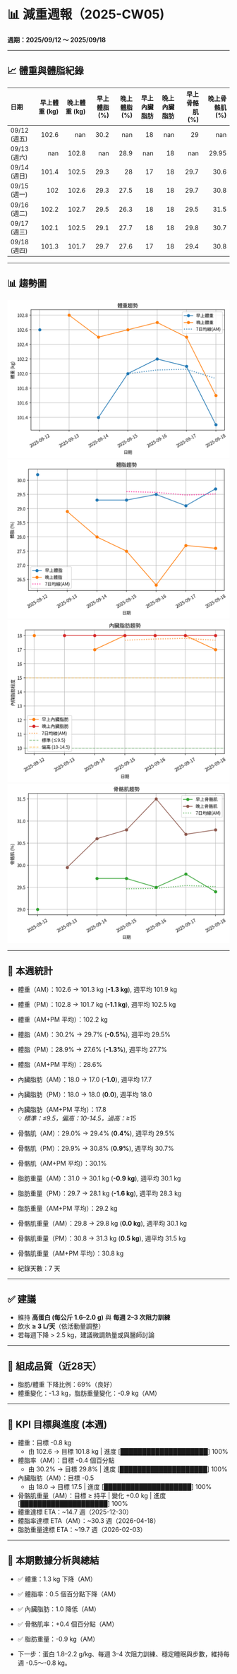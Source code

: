 # 📊 減重週報（2025-CW05)

**週期：2025/09/12 ～ 2025/09/18**  

---

## 📈 體重與體脂紀錄

| 日期         |   早上體重 (kg) |   晚上體重 (kg) |   早上體脂 (%) |   晚上體脂 (%) |   早上內臟脂肪 |   晚上內臟脂肪 |   早上骨骼肌 (%) |   晚上骨骼肌 (%) |
|:-------------|----------------:|----------------:|---------------:|---------------:|---------------:|---------------:|-----------------:|-----------------:|
| 09/12 (週五) |           102.6 |           nan   |           30.2 |          nan   |             18 |            nan |             29   |           nan    |
| 09/13 (週六) |           nan   |           102.8 |          nan   |           28.9 |            nan |             18 |            nan   |            29.95 |
| 09/14 (週日) |           101.4 |           102.5 |           29.3 |           28   |             17 |             18 |             29.7 |            30.6  |
| 09/15 (週一) |           102   |           102.6 |           29.3 |           27.5 |             18 |             18 |             29.7 |            30.8  |
| 09/16 (週二) |           102.2 |           102.7 |           29.5 |           26.3 |             18 |             18 |             29.5 |            31.5  |
| 09/17 (週三) |           102.1 |           102.5 |           29.1 |           27.7 |             18 |             18 |             29.8 |            30.7  |
| 09/18 (週四) |           101.3 |           101.7 |           29.7 |           27.6 |             17 |             18 |             29.4 |            30.8  |

---

## 📊 趨勢圖

![體重趨勢](2025-CW05_weight_trend.png)
![體脂率趨勢](2025-CW05_bodyfat_trend.png)
![內臟脂肪趨勢](2025-CW05_visceral_fat_trend.png)
![骨骼肌趨勢](2025-CW05_muscle_trend.png)

---

## 📌 本週統計

- 體重（AM）：102.6 → 101.3 kg  (**-1.3 kg**), 週平均 101.9 kg  
- 體重（PM）：102.8 → 101.7 kg  (**-1.1 kg**), 週平均 102.5 kg  
- 體重（AM+PM 平均）：102.2 kg  

- 體脂（AM）：30.2% → 29.7%  (**-0.5%**), 週平均 29.5%  
- 體脂（PM）：28.9% → 27.6%  (**-1.3%**), 週平均 27.7%  
- 體脂（AM+PM 平均）：28.6%  

- 內臟脂肪（AM）：18.0 → 17.0  (**-1.0**), 週平均 17.7  
- 內臟脂肪（PM）：18.0 → 18.0  (**0.0**), 週平均 18.0  
- 內臟脂肪（AM+PM 平均）：17.8  
  💡 *標準：≤9.5，偏高：10-14.5，過高：≥15*  

- 骨骼肌（AM）：29.0% → 29.4%  (**0.4%**), 週平均 29.5%  
- 骨骼肌（PM）：29.9% → 30.8%  (**0.9%**), 週平均 30.7%  
- 骨骼肌（AM+PM 平均）：30.1%  

- 脂肪重量（AM）：31.0 → 30.1 kg  (**-0.9 kg**), 週平均 30.1 kg  
- 脂肪重量（PM）：29.7 → 28.1 kg  (**-1.6 kg**), 週平均 28.3 kg  
- 脂肪重量（AM+PM 平均）：29.2 kg  

- 骨骼肌重量（AM）：29.8 → 29.8 kg  (**0.0 kg**), 週平均 30.1 kg  
- 骨骼肌重量（PM）：30.8 → 31.3 kg  (**0.5 kg**), 週平均 31.5 kg  
- 骨骼肌重量（AM+PM 平均）：30.8 kg  

- 紀錄天數：7 天

---

## ✅ 建議
- 維持 **高蛋白 (每公斤 1.6–2.0 g)** 與 **每週 2–3 次阻力訓練**  
- 飲水 **≥ 3 L/天**（依活動量調整）  
- 若每週下降 > 2.5 kg，建議微調熱量或與醫師討論  

---

## 🧪 組成品質（近28天）

- 脂肪/體重 下降比例：69%（良好）  
- 體重變化：-1.3 kg，脂肪重量變化：-0.9 kg（AM）  

---

## 🎯 KPI 目標與進度 (本週)

- 體重：目標 -0.8 kg  
  - 由 102.6 → 目標 101.8 kg  | 進度 [████████████████████] 100%  
- 體脂率（AM）：目標 -0.4 個百分點  
  - 由 30.2% → 目標 29.8%  | 進度 [████████████████████] 100%  
- 內臟脂肪（AM）：目標 -0.5  
  - 由 18.0 → 目標 17.5  | 進度 [████████████████████] 100%  
- 骨骼肌重量（AM）：目標 ≥ 持平  | 變化 +0.0 kg  | 進度 [████████████████████] 100%  
- 體重達標 ETA：~14.7 週（2025-12-30）  
- 體脂率達標 ETA（AM）：~30.3 週（2026-04-18）  
- 脂肪重量達標 ETA：~19.7 週（2026-02-03）  

---

## 🧠 本期數據分析與總結

- ✅ 體重：1.3 kg 下降（AM）
- ✅ 體脂率：0.5 個百分點下降（AM）
- ✅ 內臟脂肪：1.0 降低（AM）
- ✅ 骨骼肌率：+0.4 個百分點（AM）
- ✅ 脂肪重量：-0.9 kg（AM）

- 下一步：蛋白 1.8–2.2 g/kg、每週 3–4 次阻力訓練、穩定睡眠與步數，維持每週 -0.5～-0.8 kg。
